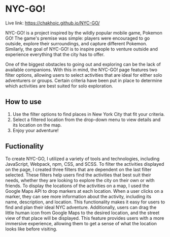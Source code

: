 # NYC-GO!

Live link: https://chakhoic.github.io/NYC-GO/

NYC-GO! is a project inspired by the wildly popular mobile game, Pokemon GO! The game's premise was simple: players were encouraged to go outside, explore their surroundings, and capture different Pokemon. Similarly, the goal of NYC-GO! is to inspire people to venture outside and experience everything that the city has to offer.

One of the biggest obstacles to going out and exploring can be the lack of available companions. With this in mind, the NYC-GO! page features two filter options, allowing users to select activities that are ideal for either solo adventurers or groups. Certain criteria have been put in place to determine which activities are best suited for solo exploration.

## How to use

  1. Use the filter options to find places in New York City that fit your criteria.
  2. Select a filtered location from the drop-down menu to view details and its location on the map.
  3. Enjoy your adventure!

## Fuctionality

To create NYC-GO, I utilized a variety of tools and technologies, including JavaScript, Webpack, npm, CSS, and SCSS. To filter the activities displayed on the page, I created three filters that are dependent on the last filter selected. These filters help users find the activities that best suit their needs, whether they are looking to explore the city on their own or with friends. To display the locations of the activities on a map, I used the Google Maps API to drop markers at each location. When a user clicks on a marker, they can see more information about the activity, including its name, description, and location. This functionality makes it easy for users to find and plan their ideal NYC adventure. Additionally, users can drag the little human icon from Google Maps to the desired location, and the street view of that place will be displayed. This feature provides users with a more immersive experience, allowing them to get a sense of what the location looks like before visiting.


